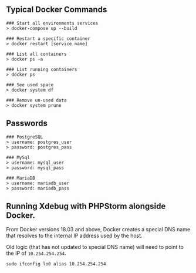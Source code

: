 ## Typical Docker Commands
    ### Start all environments services
    > docker-compose up --build
    
    ### Restart a specific container
    > docker restart [service name]
    
    ### List all containers
    > docker ps -a
    
    ### List running containers
    > docker ps
    
    ### See used space
    > docker system df
    
    ### Remove un-used data
    > docker system prune

## Passwords
    ### PostgreSQL
    > username: postgres_user
    > password: postgres_pass
    
    ### MySql
    > username: mysql_user
    > password: mysql_pass
    
    ### MariaDB
    > username: mariadb_user
    > password: mariadb_pass


## Running Xdebug with PHPStorm alongside Docker.
From Docker versions 18.03 and above, Docker creates a special DNS name that resolves
to the internal IP address used by the host. 

Old logic (that has not updated to special DNS name) will need to point to the IP of `10.254.254.254`.

```
sudo ifconfig lo0 alias 10.254.254.254
```